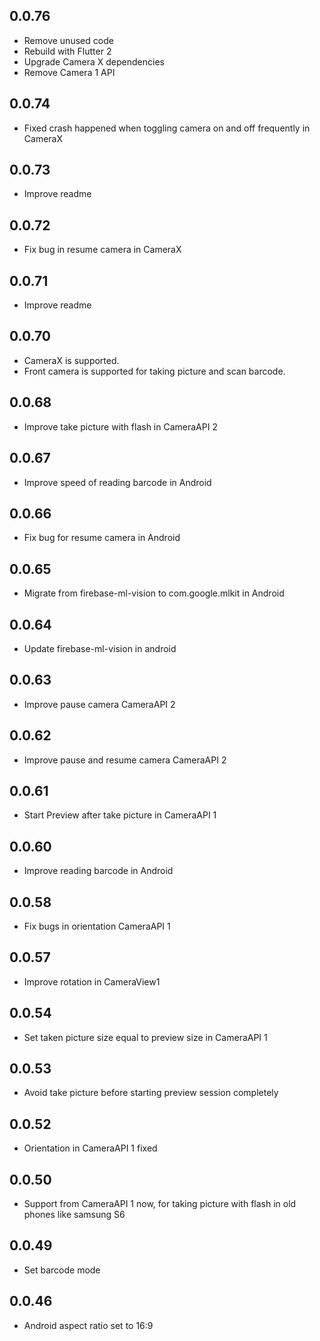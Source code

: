## 0.0.76
* Remove unused code
* Rebuild with Flutter 2
* Upgrade Camera X dependencies
* Remove Camera 1 API

## 0.0.74

* Fixed crash happened when toggling camera on and off frequently in CameraX

## 0.0.73

* Improve readme

## 0.0.72

* Fix bug in resume camera in CameraX

## 0.0.71

* Improve readme

## 0.0.70

* CameraX is supported.
* Front camera is supported for taking picture and scan barcode.

## 0.0.68

* Improve take picture with flash in CameraAPI 2

## 0.0.67

* Improve speed of reading barcode in Android

## 0.0.66

* Fix bug for resume camera in Android

## 0.0.65

* Migrate from firebase-ml-vision to com.google.mlkit in Android

## 0.0.64

* Update firebase-ml-vision in android

## 0.0.63

* Improve pause camera CameraAPI 2

## 0.0.62

* Improve pause and resume camera CameraAPI 2

## 0.0.61

* Start Preview after take picture in CameraAPI 1

## 0.0.60

* Improve reading barcode in Android

## 0.0.58

* Fix bugs in orientation CameraAPI 1

## 0.0.57

* Improve rotation in CameraView1

## 0.0.54

* Set taken picture size equal to preview size in CameraAPI 1

## 0.0.53

* Avoid take picture before starting preview session completely

## 0.0.52

* Orientation in CameraAPI 1 fixed

## 0.0.50

* Support from CameraAPI 1 now, for taking picture with flash in old phones like samsung S6

## 0.0.49

* Set barcode mode

## 0.0.46

* Android aspect ratio set to 16:9
